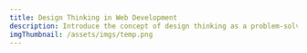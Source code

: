 ```yaml
---
title: Design Thinking in Web Development
description: Introduce the concept of design thinking as a problem-solving methodology.
imgThumbnail: /assets/imgs/temp.png
---
```

